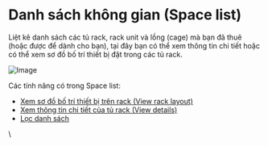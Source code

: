 # Danh sách không gian (Space list)

Liệt kê danh sách các tủ rack, rack unit và lồng (cage) mà bạn đã thuê (hoặc được để dành cho bạn), tại đây bạn có thể xem thông tin chi tiết hoặc có thể xem sơ đồ bố trí thiết bị đặt trong các tủ rack.

![Image](https://github.com/vngcloud/docs/blob/main/Vietnamese/.gitbook/assets/image%20(3)%20(1)%20(1)%20(1)%20(1)%20(1)%20(1)%20(1)%20(1)%20(1)%20(1)%20(1)%20(1)%20(1)%20(1)%20(1)%20(1).png?raw=true)

Các tính năng có trong Space list:

* [Xem sơ đồ bố trí thiết bị trên rack (View rack layout)](https://docs.vngcloud.vn/vng-cloud-document/vn/vcolocation/danh-sach-khong-gian-space-list/xem-so-do-bo-tri-thiet-bi-tren-rack-view-rack-layout)
* [Xem thông tin chi tiết của tủ rack (View details)](https://docs.vngcloud.vn/vng-cloud-document/vn/vcolocation/danh-sach-khong-gian-space-list/xem-thong-tin-chi-tiet-cua-tu-rack)
* [Lọc danh sách](https://docs.vngcloud.vn/vng-cloud-document/vn/vcolocation/danh-sach-khong-gian-space-list/loc-danh-sach)

\
